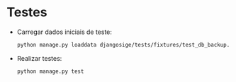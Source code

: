 # Testes

- Carregar dados iniciais de teste:

    ```bash
    python manage.py loaddata djangosige/tests/fixtures/test_db_backup.json
    ```

- Realizar testes:

    ```bash
    python manage.py test
    ```
